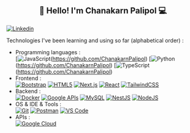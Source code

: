 <h2 align="center"> 💖   Hello! I'm Chanakarn Palipol   💻 </h2>

[![Linkedin](https://img.shields.io/badge/-LinkedIn-blue?style=flat&logo=Linkedin&logoColor=white&link=https://www.linkedin.com/in/chanakarn-palipol-3627982b1/)](https://www.linkedin.com/in/chanakarn-palipol-3627982b1/)

Technologies I've been learning and using so far (alphabetical order) :

- Programming languages : <br />
    [![JavaScript](https://img.shields.io/badge/-JavaScript-eee?style=flat-square&logo=javascript&logoColor=DD9C25)(https://github.com/ChanakarnPalipol)
    [![Python](http://img.shields.io/badge/-Python-eee?style=flat-square&logo=python&logoColor=F7BD2F)(https://github.com/ChanakarnPalipol)
    [![TypeScript](http://img.shields.io/badge/-TypeScript-eee?style=flat-square&logo=typescript&logoColor=3178C6)(https://github.com/ChanakarnPalipol)
- Frontend : <br />
    [![Bootstrap](http://img.shields.io/badge/-Bootstrap-eee?style=flat-square&logo=bootstrap&logoColor=563D7C)](https://github.com/ChanakarnPalipol)
    [![HTML5](http://img.shields.io/badge/-HTML5-eee?style=flat-square&logo=html5&logoColor=E34F26)](https://github.com/ChanakarnPalipol)
    [![Next.js](http://img.shields.io/badge/-Next.js-eee?style=flat-square&logo=next.js&logoColor=000)](https://github.com/ChanakarnPalipol)
    [![React](https://img.shields.io/badge/-React-eee?style=flat-square&logo=react&logoColor=0088cc)](https://github.com/ChanakarnPalipol)
    [![TailwindCSS](https://img.shields.io/badge/-Tailwind%20CSS-eee?style=flat-square&logo=tailwind-css&logoColor=06B6D4)](https://github.com/ChanakarnPalipol)
- Backend : <br />
    [![Docker](https://img.shields.io/badge/-Docker-eee?style=flat-square&logo=docker&logoColor=2496ed)](https://github.com/ChanakarnPalipol)
    [![Google APIs](http://img.shields.io/badge/-Google%20APIs-eee?style=flat-square&logo=google&logoColor=4285F4)](https://github.com/ChanakarnPalipol)
    [![MySQL](http://img.shields.io/badge/-MySQL-eee?style=flat-square&logo=mysql&logoColor=4479A1)](https://github.com/ChanakarnPalipol)
    [![NestJS](https://img.shields.io/badge/-NestJS-eee?style=flat-square&logo=nestjs&logoColor=E0234E)](https://github.com/ChanakarnPalipol)
    [![NodeJS](http://img.shields.io/badge/-NodeJS-eee?style=flat-square&logo=data:image/png;base64,iVBORw0KGgoAAAANSUhEUgAAAA4AAAAOCAMAAAAolt3jAAAAgVBMVEUzmTMzkTM0mDQslSwtlS00mzQAAAA7nTsymDIzmDMwmDAymTIzmDMzmTMzmDMzmDMzlzM0mTQzmTMzmTMzmTMzmTMzmTM0mjQ1nDUxlzEymDIzmTMzmTMzmTMzmTMzmTMwlzAzmTMzmTMzmTMzmTMzmTMzmTM0mTQzmTMzmTP///8ybrFJAAAAKXRSTlMAAAAAAAAAAAAAAA9RxlIRBjSR6/7vmzkIAyd21Nt8JwMauPwrKvlQxcV6L9IAAABUSURBVAjXY2RgZGTkYGQEUl8ZwUx2EAUSZfz0jVESSPEygMAXkIgiIyMbAwT8+v+fUeU/jAfkMzKqMjLDuX//k8ZFMwrNIjRnoDkS7AUZxqcQLwAA4+0cex8ENfMAAAAASUVORK5CYII=)](https://github.com/ChanakarnPalipol)
- OS & IDE & Tools : <br />
    [![Git](http://img.shields.io/badge/-Git-eee?style=flat-square&logo=git&logoColor=F05032)](https://github.com/ChanakarnPalipol)
    [![Postman](http://img.shields.io/badge/-Postman-eee?style=flat-square&logo=postman&logoColor=FF6C37)](https://github.com/ChanakarnPalipol)
    [![VS Code](http://img.shields.io/badge/-VS%20Code-eee?style=flat-square&logo=visual-studio-code&logoColor=007ACC)](https://github.com/ChanakarnPalipol)
- APIs : <br />
    [![Google Cloud](https://img.shields.io/badge/-Google%20Cloud-eee?style=flat-square&logo=google-cloud&logoColor=4285F4)](https://github.com/ChanakarnPalipol)
